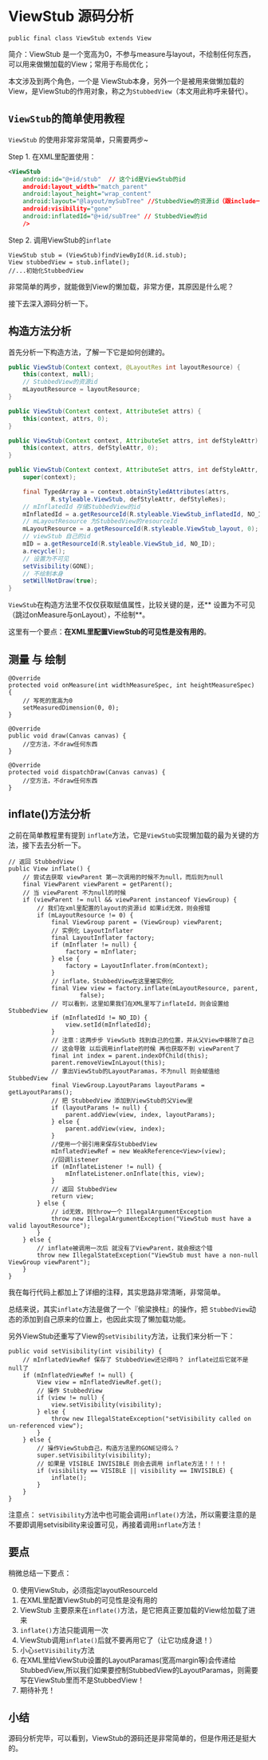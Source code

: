 # ViewStub 源码分析

	public final class ViewStub extends View 


简介：ViewStub 是一个宽高为0，不参与measure与layout，不绘制任何东西，可以用来做懒加载的View；常用于布局优化；  

本文涉及到两个角色，一个是 ViewStub本身，另外一个是被用来做懒加载的View，是ViewStub的作用对象，称之为`StubbedView`（本文用此称呼来替代）。  


## `ViewStub`的简单使用教程 

`ViewStub` 的使用非常非常简单，只需要两步~  

Step 1. 在XML里配置使用：

```xml
<ViewStub
	android:id="@+id/stub"  // 这个id是ViewStub的id
    android:layout_width="match_parent"
    android:layout_height="wrap_content"
    android:layout="@layout/mySubTree" //StubbedView的资源id（跟include一样）
    android:visibility="gone"
    android:inflatedId="@+id/subTree" // StubbedView的id
    />
```

Step 2. 调用ViewStub的`inflate`

```
ViewStub stub = (ViewStub)findViewById(R.id.stub);
View stubbedView = stub.inflate();
//...初始化StubbedView
```

非常简单的两步，就能做到View的懒加载，非常方便，其原因是什么呢？  

接下去深入源码分析一下。  

## 构造方法分析

首先分析一下构造方法，了解一下它是如何创建的。  

```java
public ViewStub(Context context, @LayoutRes int layoutResource) {
    this(context, null);
    // StubbedView的资源id
    mLayoutResource = layoutResource;
}

public ViewStub(Context context, AttributeSet attrs) {
    this(context, attrs, 0);
}

public ViewStub(Context context, AttributeSet attrs, int defStyleAttr) {
    this(context, attrs, defStyleAttr, 0);
}

public ViewStub(Context context, AttributeSet attrs, int defStyleAttr, int defStyleRes) {
    super(context);

    final TypedArray a = context.obtainStyledAttributes(attrs,
            R.styleable.ViewStub, defStyleAttr, defStyleRes);
    // mInflatedId 存储StubbedView的id
    mInflatedId = a.getResourceId(R.styleable.ViewStub_inflatedId, NO_ID);
    // mLayoutResource 为StubbedView的resourceId
    mLayoutResource = a.getResourceId(R.styleable.ViewStub_layout, 0);
    // viewStub 自己的id
    mID = a.getResourceId(R.styleable.ViewStub_id, NO_ID);
    a.recycle();
    // 设置为不可见 
    setVisibility(GONE);
    // 不绘制本身
    setWillNotDraw(true);
}
```

`ViewStub`在构造方法里不仅仅获取赋值属性，比较关键的是，还** 设置为不可见（跳过onMeasure与onLayout），不绘制**。

这里有一个要点：**在XML里配置ViewStub的可见性是没有用的**。    


## 测量 与 绘制

```
@Override
protected void onMeasure(int widthMeasureSpec, int heightMeasureSpec) {
	// 写死的宽高为0
    setMeasuredDimension(0, 0);
}

@Override
public void draw(Canvas canvas) {
	//空方法，不draw任何东西
}

@Override
protected void dispatchDraw(Canvas canvas) {
	//空方法，不draw任何东西
}
```

## inflate()方法分析

之前在简单教程里有提到 `inflate`方法，它是`ViewStub`实现懒加载的最为关键的方法，接下去去分析一下。  


```
// 返回 StubbedView
public View inflate() {
	// 尝试去获取 viewParent 第一次调用的时候不为null，而后则为null
    final ViewParent viewParent = getParent();
    // 当 viewParent 不为null的时候
    if (viewParent != null && viewParent instanceof ViewGroup) {
    	// 我们在xml里配置的layout的资源id 如果id无效，则会报错
        if (mLayoutResource != 0) {
            final ViewGroup parent = (ViewGroup) viewParent;
            // 实例化 LayoutInflater
            final LayoutInflater factory;
            if (mInflater != null) {
                factory = mInflater;
            } else {
                factory = LayoutInflater.from(mContext);
            }
            // inflate，StubbedView在这里被实例化
            final View view = factory.inflate(mLayoutResource, parent,
                    false);
            // 可以看到，这里如果我们在XML里写了inflateId，则会设置给StubbedView
            if (mInflatedId != NO_ID) {
                view.setId(mInflatedId);
            }
            // 注意：这两步步 ViewSutb 找到自己的位置，并从父View中移除了自己
            // 这会导致 以后调用inflate的时候 再也获取不到 viewParent了
            final int index = parent.indexOfChild(this);
            parent.removeViewInLayout(this);
            // 拿出ViewStub的LayoutParamas，不为null 则会赋值给 StubbedView
            final ViewGroup.LayoutParams layoutParams = getLayoutParams();
            // 把 StubbedView 添加到ViewStub的父View里
            if (layoutParams != null) {
                parent.addView(view, index, layoutParams);
            } else {
                parent.addView(view, index);
            }
            //使用一个弱引用来保存StubbedView
            mInflatedViewRef = new WeakReference<View>(view);
            //回调listener
            if (mInflateListener != null) {
                mInflateListener.onInflate(this, view);
            }
            // 返回 StubbedView
            return view;
        } else {
        	// id无效，则throw一个 IllegalArgumentException
            throw new IllegalArgumentException("ViewStub must have a valid layoutResource");
        }
    } else {
    	// inflate被调用一次后 就没有了ViewParent，就会报这个错
        throw new IllegalStateException("ViewStub must have a non-null ViewGroup viewParent");
    }
}
```

我在每行代码上都加上了详细的注释，其实思路非常清晰，非常简单。  

总结来说，其实`inflate`方法是做了一个『偷梁换柱』的操作，把 `StubbedView`动态的添加到自己原来的位置上，也因此实现了懒加载功能。  


另外ViewStub还重写了View的`setVisibility`方法，让我们来分析一下：

```
public void setVisibility(int visibility) {
	// mInflatedViewRef 保存了 StubbedView还记得吗？ inflate过后它就不是null了 
    if (mInflatedViewRef != null) {
        View view = mInflatedViewRef.get();
        // 操作 StubbedView
        if (view != null) {
            view.setVisibility(visibility);
        } else {
            throw new IllegalStateException("setVisibility called on un-referenced view");
        }
    } else {
        // 操作ViewStub自己，构造方法里的GONE记得么？
        super.setVisibility(visibility);
        // 如果是 VISIBLE INVISIBLE 则会去调用 inflate方法！！！！
        if (visibility == VISIBLE || visibility == INVISIBLE) {
            inflate();
        }
    }
}
```

注意点： `setVisibility`方法中也可能会调用`inflate()`方法，所以需要注意的是 不要即调用setvisibility来设置可见，再接着调用`inflate`方法！  


## 要点

稍微总结一下要点：  

0. 使用ViewStub，必须指定layoutResourceId
1. 在XML里配置ViewStub的可见性是没有用的  
2. ViewStub 主要原来在`inflate()`方法，是它把真正要加载的View给加载了进来  
3. `inflate()`方法只能调用一次
4. ViewStub调用`inflate()`后就不要再用它了（让它功成身退！）
5. 小心`setVisibility`方法
6. 在XML里给ViewStub设置的LayoutParamas(宽高margin等)会传递给StubbedView,所以我们如果要控制StubbedView的LayoutParamas，则需要写在ViewStub里而不是StubbedView！  
6. 期待补充！  

## 小结

源码分析完毕，可以看到，ViewStub的源码还是非常简单的，但是作用还是挺大的。


